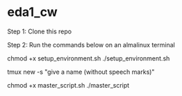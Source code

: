 # eda1_cw

Step 1: Clone this repo

Step 2: Run the commands below on an almalinux terminal 

chmod +x setup_environment.sh
./setup_environment.sh

tmux new -s "give a name (without speech marks)"

chmod +x master_script.sh
./master_script
